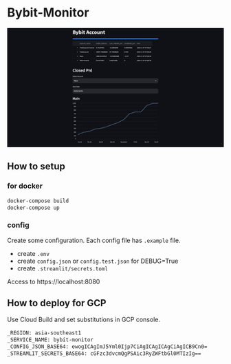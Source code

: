 # Bybit-Monitor
![ScreenShot](screenshot.jpg)

## How to setup

### for docker
```
docker-compose build
docker-compose up
```
### config

Create some configuration. Each config file has `.example` file.

- create `.env` 
- create `config.json` or `config.test.json` for DEBUG=True
- create `.streamlit/secrets.toml`

Access to https://localhost:8080

## How to deploy for GCP

Use Cloud Build and set substitutions in GCP console.

```
_REGION: asia-southeast1
_SERVICE_NAME: bybit-monitor
_CONFIG_JSON_BASE64: ewogICAgImJ5Yml0Ijp7CiAgICAgICAgCiAgICB9Cn0=
_STREAMLIT_SECRETS_BASE64: cGFzc3dvcmQgPSAic3RyZWFtbGl0MTIzIg==
```